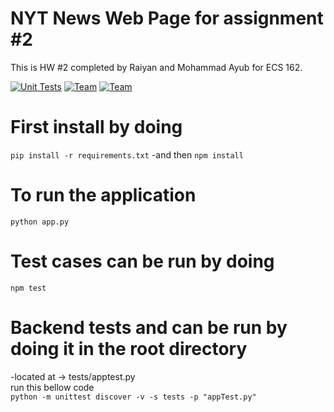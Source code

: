 # NYT News Web Page for assignment #2
This is HW #2 completed by Raiyan and Mohammad Ayub for ECS 162.

[![Unit Tests](https://img.shields.io/badge/unit-test-green)](https://github.com/Ayub-Hanif/NY-web-page/actions/workflows/npm-publish-github-packages.yml)
[![Team](https://img.shields.io/badge/team-Raiyan--Sazid-yellow)](https://github.com/araiyan)
[![Team](https://img.shields.io/badge/team-Mohammad--Ayub--Hanif--Saleh-yellow)](https://github.com/Ayub-Hanif)



# First install by doing
```pip install -r requirements.txt```
-and then
```npm install```

# To run the application
```python app.py```

# Test cases can be run by doing
```npm test```

# Backend tests and can be run by doing it in the root directory
-located at -> tests/apptest.py
<br> run this bellow code
<br> 
```python -m unittest discover -v -s tests -p "appTest.py"```

